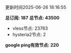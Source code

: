 更新时间2025-06-26 18:16:55

**总订阅: 187**
**总节点: 43500**
- vless节点: 23763
- hysteria2节点: 2

**google ping有效节点: 220**
